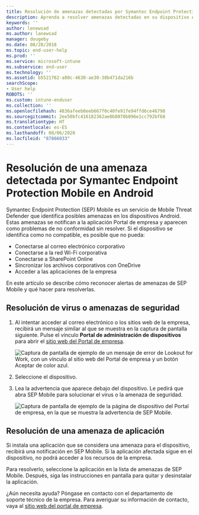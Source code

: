 ```yaml
---
title: Resolución de amenazas detectadas por Symantec Endpoint Protection Mobile para Android | Microsoft Docs
description: Aprenda a resolver amenazas detectadas en su dispositivo Android.
keywords: ''
author: lenewsad
ms.author: lanewsad
manager: dougeby
ms.date: 08/28/2018
ms.topic: end-user-help
ms.prod: ''
ms.service: microsoft-intune
ms.subservice: end-user
ms.technology: ''
ms.assetid: b5521762-a80c-4630-ae30-38b471da216b
searchScope:
- User help
ROBOTS: ''
ms.custom: intune-enduser
ms.collection: ''
ms.openlocfilehash: 4836afeeb0eeb667f0c40fe91fe94ffd6ce46798
ms.sourcegitcommit: 2ee50bfc416182362ae0b8070b096e1cc792bf68
ms.translationtype: HT
ms.contentlocale: es-ES
ms.lasthandoff: 08/06/2020
ms.locfileid: "87866033"
---
```

# <a name="resolve-a-threat-found-by-symantec-endpoint-protection-mobile-on-android"></a>Resolución de una amenaza detectada por Symantec Endpoint Protection Mobile en Android

Symantec Endpoint Protection (SEP) Mobile es un servicio de Mobile Threat Defender que identifica posibles amenazas en los dispositivos Android. Estas amenazas se notifican a la aplicación Portal de empresa y aparecen como problemas de no conformidad sin resolver. Si el dispositivo se identifica como no compatible, es posible que no pueda:

* Conectarse al correo electrónico corporativo
* Conectarse a la red Wi-Fi corporativa
* Conectarse a SharePoint Online
* Sincronizar los archivos corporativos con OneDrive
* Acceder a las aplicaciones de la empresa

En este artículo se describe cómo reconocer alertas de amenazas de SEP Mobile y qué hacer para resolverlas. 

## <a name="resolve-virus-or-security-threat"></a>Resolución de virus o amenazas de seguridad  

1. Al intentar acceder al correo electrónico o los sitios web de la empresa, recibirá un mensaje similar al que se muestra en la captura de pantalla siguiente. Pulse el vínculo **Portal de administración de dispositivos** para abrir el [sitio web del Portal de empresa](https://portal.manage.microsoft.com/devices).

    ![Captura de pantalla de ejemplo de un mensaje de error de Lookout for Work, con un vínculo al sitio web del Portal de empresa y un botón Aceptar de color azul.](./media/mtd-go-to-device-management-portal-android.png)  

2. Seleccione el dispositivo.  
3. Lea la advertencia que aparece debajo del dispositivo. Le pedirá que abra SEP Mobile para solucionar el virus o la amenaza de seguridad.     

    ![Captura de pantalla de ejemplo de la página de dispositivo del Portal de empresa, en la que se muestra la advertencia de SEP Mobile.](./media/CP-lookout-virus-banner-1808.png)

## <a name="resolve-an-app-threat"></a>Resolución de una amenaza de aplicación  

Si instala una aplicación que se considera una amenaza para el dispositivo, recibirá una notificación en SEP Mobile. Si la aplicación afectada sigue en el dispositivo, no podrá acceder a los recursos de la empresa.  

Para resolverlo, seleccione la aplicación en la lista de amenazas de SEP Mobile. Después, siga las instrucciones en pantalla para quitar y desinstalar la aplicación.  

¿Aún necesita ayuda? Póngase en contacto con el departamento de soporte técnico de la empresa. Para averiguar su información de contacto, vaya al [sitio web del portal de empresa](https://go.microsoft.com/fwlink/?linkid=2010980).  

